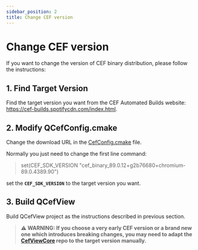 ```yaml
---
sidebar_position: 2
title: Change CEF version
---
```


# Change CEF version

If you want to change the version of CEF binary distribution, please follow the instructions:

## 1. Find Target Version

Find the target version you want from the CEF Automated Builds website: https://cef-builds.spotifycdn.com/index.html.

## 2. Modify QCefConfig.cmake

Change the download URL in the [CefConfig.cmake](https://github.com/CefView/CefViewCore/blob/3ba46626d9739bd6266356828400ca1de41c1f20/CefConfig.cmake) file.

Normally you just need to change the first line command:
> set(CEF_SDK_VERSION "cef_binary_89.0.12+g2b76680+chromium-89.0.4389.90")

set the **`CEF_SDK_VERSION`** to the target version you want.

## 3. Build QCefView

Build QCefView project as the instructions described in previous section.

> **⚠ WARNING: If you choose a very early CEF version or a brand new one which introduces breaking changes, you may need to adapt the [CefViewCore](https://github.com/CefView/CefViewCore) repo to the target version manually.**